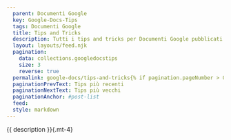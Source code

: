 ```yaml
---
  parent: Documenti Google
  key: Google-Docs-Tips
  tags: Documenti Google
  title: Tips and Tricks
  description: Tutti i tips and tricks per Documenti Google pubblicati sul sito.
  layout: layouts/feed.njk
  pagination:
    data: collections.googledocstips
    size: 3
    reverse: true
  permalink: google-docs/tips-and-tricks{% if pagination.pageNumber > 0 %}/page/{{ pagination.pageNumber }}{% endif %}/
  paginationPrevText: Tips più recenti
  paginationNextText: Tips più vecchi
  paginationAnchor: #post-list
  feed:
  style: markdown
---
```


{{ description }}{.mt-4}

<div id="post-list" class="heading">
</div>
